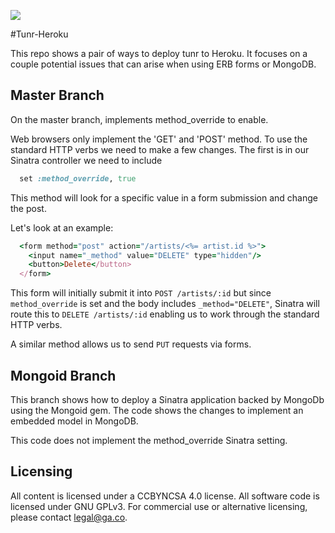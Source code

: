 ![](https://ga-dash.s3.amazonaws.com/production/assets/logo-9f88ae6c9c3871690e33280fcf557f33.png)

#Tunr-Heroku

This repo shows a pair of ways to deploy tunr to Heroku. It focuses on 
a couple potential issues that can arise when using ERB forms or
MongoDB.

## Master Branch
On the master branch, implements method_override to enable.

Web browsers only implement the 'GET' and 'POST' method. To use the 
standard HTTP verbs we need to make a few changes. The first is in 
our Sinatra controller we need to include

```ruby
  set :method_override, true
```

This method will look for a specific value in a form submission and
change the post.

Let's look at an example:
```ruby
  <form method="post" action="/artists/<%= artist.id %>">  
    <input name="_method" value="DELETE" type="hidden"/>
    <button>Delete</button>
  </form>
```

This form will initially submit it into ``POST /artists/:id`` but since
``method_override`` is set and the body includes ``_method="DELETE"``, 
Sinatra will route this to ``DELETE /artists/:id`` enabling us to work 
through the standard HTTP verbs. 

A similar method allows us to send ``PUT`` requests via forms.

## Mongoid Branch
This branch shows how to deploy a Sinatra application backed by MongoDb
using the Mongoid gem. The code shows the changes to implement an 
embedded model in MongoDB.

This code does not implement the method_override Sinatra setting.

## Licensing
All content is licensed under a CC­BY­NC­SA 4.0 license.
All software code is licensed under GNU GPLv3. For commercial use or alternative licensing, please contact legal@ga.co.
